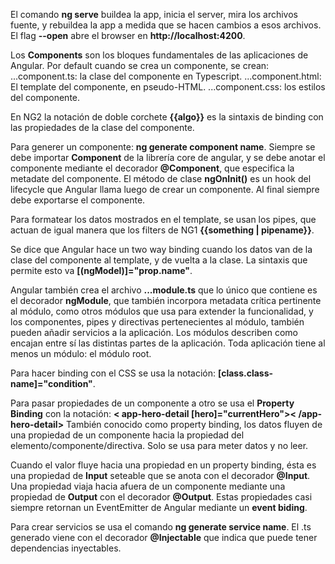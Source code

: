 El comando **ng serve** buildea la app, inicia el server, mira los archivos fuente, y rebuildea la app a medida que se hacen cambios a esos archivos.
El flag **--open** abre el browser en **http://localhost:4200**.

Los **Components** son los bloques fundamentales de las aplicaciones de Angular.
Por default cuando se crea un componente, se crean:
...component.ts: la clase del componente en Typescript.
...component.html: El template del componente, en pseudo-HTML.
...component.css: los estilos del componente.

En NG2 la notación de doble corchete **{{algo}}** es la sintaxis de binding con las propiedades de la clase del componente.

Para generer un componente: **ng generate component name**. Siempre se debe importar **Component** de la librería core de angular, y se debe anotar el componente mediante el decorador **@Component**, que especifica la metadate del componente.
El método de clase **ngOnInit()** es un hook del lifecycle que Angular llama luego de crear un componente. Al final siempre debe exportarse el componente.

Para formatear los datos mostrados en el template, se usan los pipes, que actuan de igual manera que los filters de NG1 **{{something | pipename}}**.

Se dice que Angular hace un two way binding cuando los datos van de la clase del componente al template, y de vuelta a la clase. La sintaxis que permite esto va **[(ngModel)]="prop.name"**.

Angular también crea el archivo **...module.ts** que lo único que contiene es el decorador **ngModule**, que también incorpora metadata crítica pertinente al módulo, como otros módulos que usa para extender la funcionalidad, y los componentes, pipes y directivas pertenecientes al módulo, también pueden añadir servicios a la aplicación. Los módulos describen como encajan entre sí las distintas partes de la aplicación. Toda aplicación tiene al menos un módulo: el módulo root.

Para hacer binding con el CSS se usa la notación: **[class.class-name]="condition"**.

Para pasar propiedades de un componente a otro se usa el **Property Binding** con la notación: **< app-hero-detail [hero]="currentHero">< /app-hero-detail>** También conocido como property binding, los datos fluyen de una propiedad de un componente hacia la propiedad del elemento/componente/directiva. Solo se usa para meter datos y no leer.

Cuando el valor fluye hacia una propiedad en un property binding, ésta es una propiedad de **Input** seteable que se anota con el decorador **@Input**.
Una propiedad viaja hacia afuera de un componente mediante una propiedad de **Output** con el decorador **@Output**. Estas propiedades casi siempre retornan un EventEmitter de Angular mediante un **event biding**.

Para crear servicios se usa el comando **ng generate service name**. El .ts generado viene con el decorador **@Injectable** que indica que puede tener dependencias inyectables.
